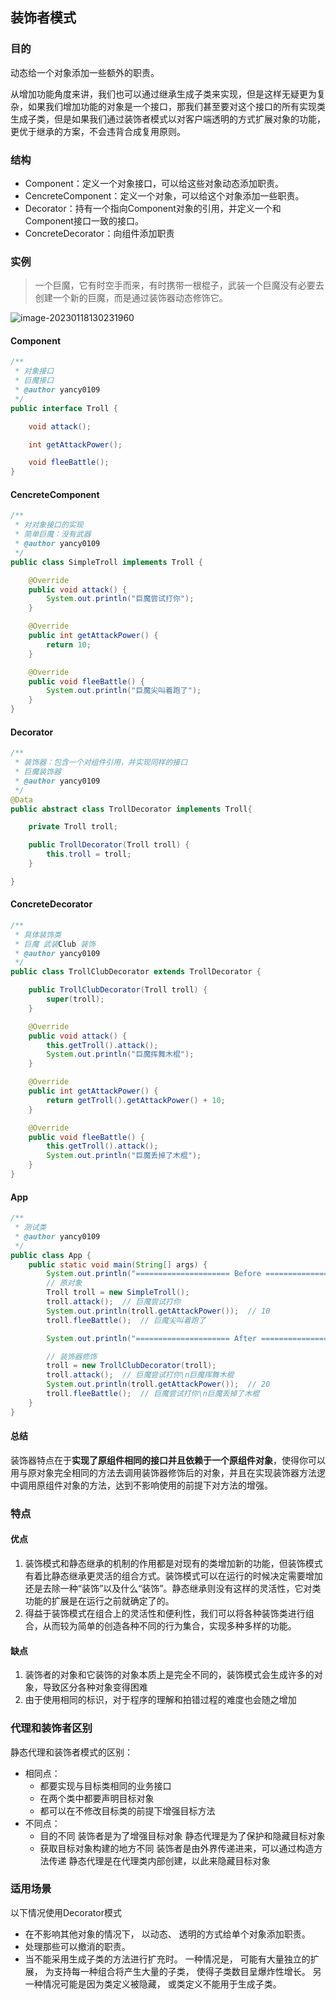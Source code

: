## 装饰者模式

 

### 目的

动态给一个对象添加一些额外的职责。

从增加功能角度来讲，我们也可以通过继承生成子类来实现，但是这样无疑更为复杂，如果我们增加功能的对象是一个接口，那我们甚至要对这个接口的所有实现类生成子类，但是如果我们通过装饰者模式以对客户端透明的方式扩展对象的功能，更优于继承的方案，不会违背合成复用原则。

### 结构

- Component：定义一个对象接口，可以给这些对象动态添加职责。
- CencreteComponent：定义一个对象，可以给这个对象添加一些职责。
- Decorator：持有一个指向Component对象的引用，并定义一个和Component接口一致的接口。
- ConcreteDecorator：向组件添加职责



### 实例

> 一个巨魔，它有时空手而来，有时携带一根棍子，武装一个巨魔没有必要去创建一个新的巨魔，而是通过装饰器动态修饰它。

![image-20230118130231960](https://xingqiu-tuchuang-1256524210.cos.ap-shanghai.myqcloud.com/11721/image-20230118130231960.png)

#### Component

```java
/**
 * 对象接口
 * 巨魔接口
 * @author yancy0109
 */
public interface Troll {

    void attack();

    int getAttackPower();

    void fleeBattle();
}
```

#### CencreteComponent

```java
/**
 * 对对象接口的实现
 * 简单巨魔：没有武器
 * @author yancy0109
 */
public class SimpleTroll implements Troll {

    @Override
    public void attack() {
        System.out.println("巨魔尝试打你");
    }

    @Override
    public int getAttackPower() {
        return 10;
    }

    @Override
    public void fleeBattle() {
        System.out.println("巨魔尖叫着跑了");
    }
}
```

#### Decorator

```java
/**
 * 装饰器：包含一个对组件引用，并实现同样的接口
 * 巨魔装饰器
 * @author yancy0109
 */
@Data
public abstract class TrollDecorator implements Troll{

    private Troll troll;

    public TrollDecorator(Troll troll) {
        this.troll = troll;
    }

}
```

#### ConcreteDecorator

```java
/**
 * 具体装饰类
 * 巨魔 武装Club 装饰
 * @author yancy0109
 */
public class TrollClubDecorator extends TrollDecorator {

    public TrollClubDecorator(Troll troll) {
        super(troll);
    }

    @Override
    public void attack() {
        this.getTroll().attack();
        System.out.println("巨魔挥舞木棍");
    }

    @Override
    public int getAttackPower() {
        return getTroll().getAttackPower() + 10;
    }

    @Override
    public void fleeBattle() {
        this.getTroll().attack();
        System.out.println("巨魔丢掉了木棍");
    }
}
```

#### App

```java
/**
 * 测试类
 * @author yancy0109
 */
public class App {
    public static void main(String[] args) {
        System.out.println("===================== Before ======================");
        // 原对象
        Troll troll = new SimpleTroll();
        troll.attack();  // 巨魔尝试打你
        System.out.println(troll.getAttackPower());  // 10
        troll.fleeBattle();  // 巨魔尖叫着跑了

        System.out.println("===================== After ======================");

        // 装饰器修饰
        troll = new TrollClubDecorator(troll);
        troll.attack();  // 巨魔尝试打你\n巨魔挥舞木棍
        System.out.println(troll.getAttackPower());  // 20
        troll.fleeBattle();  // 巨魔尝试打你\n巨魔丢掉了木棍
    }
}
```

#### 总结

装饰器特点在于**实现了原组件相同的接口并且依赖于一个原组件对象**，使得你可以用与原对象完全相同的方法去调用装饰器修饰后的对象，并且在实现装饰器方法逻中调用原组件对象的方法，达到不影响使用的前提下对方法的增强。

###  特点

####  优点

1. 装饰模式和静态继承的机制的作用都是对现有的类增加新的功能，但装饰模式有着比静态继承更灵活的组合方式。装饰模式可以在运行的时候决定需要增加还是去除一种“装饰”以及什么“装饰”。静态继承则没有这样的灵活性，它对类功能的扩展是在运行之前就确定了的。
2. 得益于装饰模式在组合上的灵活性和便利性，我们可以将各种装饰类进行组合，从而较为简单的创造各种不同的行为集合，实现多种多样的功能。

####  缺点

1. 装饰者的对象和它装饰的对象本质上是完全不同的，装饰模式会生成许多的对象，导致区分各种对象变得困难
2. 由于使用相同的标识，对于程序的理解和拍错过程的难度也会随之增加

### 代理和装饰者区别

静态代理和装饰者模式的区别：

* 相同点：
  * 都要实现与目标类相同的业务接口
  * 在两个类中都要声明目标对象
  * 都可以在不修改目标类的前提下增强目标方法
* 不同点：
  * 目的不同
    装饰者是为了增强目标对象
    静态代理是为了保护和隐藏目标对象
  * 获取目标对象构建的地方不同
    装饰者是由外界传递进来，可以通过构造方法传递
    静态代理是在代理类内部创建，以此来隐藏目标对象
  
### 适用场景

以下情况使用Decorator模式  
- 在不影响其他对象的情况下， 以动态、 透明的方式给单个对象添加职责。
- 处理那些可以撤消的职责。
- 当不能采用生成子类的方法进行扩充时。 一种情况是， 可能有大量独立的扩展， 为支持每一种组合将产生大量的子类， 使得子类数目呈爆炸性增长。 另一种情况可能是因为类定义被隐藏， 或类定义不能用于生成子类。